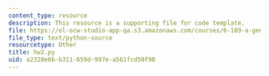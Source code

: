 ```yaml
---
content_type: resource
description: This resource is a supporting file for code template.
file: https://ol-ocw-studio-app-qa.s3.amazonaws.com/courses/6-189-a-gentle-introduction-to-programming-using-python-january-iap-2011/a2320e6bb311659d997ea561fcd50f90_hw2.py
file_type: text/python-source
resourcetype: Other
title: hw2.py
uid: a2320e6b-b311-659d-997e-a561fcd50f90
---
```

